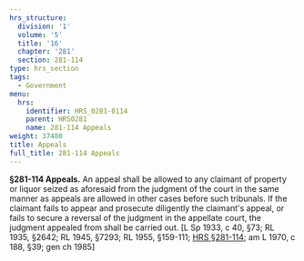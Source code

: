 ```yaml
---
hrs_structure:
  division: '1'
  volume: '5'
  title: '16'
  chapter: '281'
  section: 281-114
type: hrs_section
tags:
  - Government
menu:
  hrs:
    identifier: HRS_0281-0114
    parent: HRS0281
    name: 281-114 Appeals
weight: 37480
title: Appeals
full_title: 281-114 Appeals
---
```

**§281-114 Appeals.** An appeal shall be allowed to any claimant of property or liquor seized as aforesaid from the judgment of the court in the same manner as appeals are allowed in other cases before such tribunals. If the claimant fails to appear and prosecute diligently the claimant's appeal, or fails to secure a reversal of the judgment in the appellate court, the judgment appealed from shall be carried out. [L Sp 1933, c 40, §73; RL 1935, §2642; RL 1945, §7293; RL 1955, §159-111; [HRS §281-114](/title-16/chapter-281/section-281-114/); am L 1970, c 188, §39; gen ch 1985]